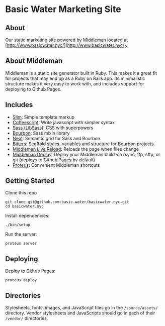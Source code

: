 # Basic Water Marketing Site

## About

Our static marketing site powered by [Middleman](https://middlemanapp.com/)
located at [http://www.basicwater.nyc/](http://www.basicwater.nyc/).

## About Middleman

Middleman is a static site generator built in Ruby. This makes it a great fit
for projects that may end up as a Ruby on Rails app. Its minimalistic structure
makes it very easy to work with, and includes support for deploying to Github
Pages.

## Includes

* [Slim](http://slim-lang.com/):
  Simple template markup
* [Coffeescript](http://coffeescript.org):
  Write javascript with simpler syntax
* [Sass (LibSass)](http://sass-lang.com):
  CSS with superpowers
* [Bourbon](http://bourbon.io):
  Sass mixin library
* [Neat](http://neat.bourbon.io):
  Semantic grid for Sass and Bourbon
* [Bitters](http://bitters.bourbon.io):
  Scaffold styles, variables and structure for Bourbon projects.
* [Middleman Live Reload](https://github.com/middleman/middleman-livereload):
  Reloads the page when files change
* [Middleman Deploy](https://github.com/karlfreeman/middleman-deploy):
  Deploy your Middleman build via rsync, ftp, sftp, or git (deploys to Github Pages by default)
* [Proteus](http://thoughtbot.github.io/proteus/):
  Convenient Middleman shortcuts

## Getting Started

Clone this repo
```
git clone git@github.com:basic-water/basicwater.nyc.git
cd basicwater.nyc
```

Install dependencies:
```
./bin/setup
```

Run the server:
```
proteus server
```

## Deploying

Deploy to Github Pages:
```
proteus deploy
```

## Directories

Stylesheets, fonts, images, and JavaScript files go in the `/source/assets/` directory.
Vendor stylesheets and JavaScripts should go in each of their `/vendor/` directories.
